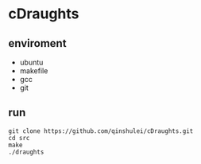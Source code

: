 # cDraughts

## enviroment
+ ubuntu
+ makefile
+ gcc
+ git
## run
```shell
git clone https://github.com/qinshulei/cDraughts.git
cd src
make
./draughts
```
